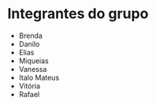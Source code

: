 # Integrantes do grupo

- Brenda
- Danilo
- Elias
- Miqueias
- Vanessa
- Italo Mateus
- Vitória
- Rafael


